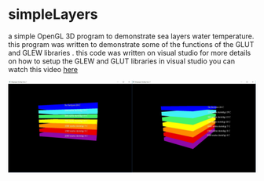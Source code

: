 # simpleLayers
a simple OpenGL 3D program to demonstrate sea layers water temperature. 
this program was written to demonstrate some of the functions of the GLUT and GLEW libraries . 
this code was written on visual studio for more details on how to setup the GLEW and GLUT libraries in visual studio you can watch this video [here](https://www.youtube.com/watch?v=8p76pJsUP44)


![](https://github.com/daniMusli/simpleLayers/blob/master/img.jpg)

